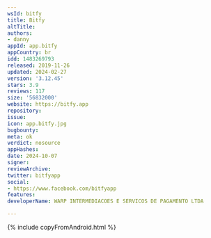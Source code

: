 ```yaml
---
wsId: bitfy
title: Bitfy
altTitle: 
authors:
- danny
appId: app.bitfy
appCountry: br
idd: 1483269793
released: 2019-11-26
updated: 2024-02-27
version: '3.12.45'
stars: 3.9
reviews: 117
size: '56832000'
website: https://bitfy.app
repository: 
issue: 
icon: app.bitfy.jpg
bugbounty: 
meta: ok
verdict: nosource
appHashes: 
date: 2024-10-07
signer: 
reviewArchive: 
twitter: bitfyapp
social:
- https://www.facebook.com/bitfyapp
features: 
developerName: WARP INTERMEDIACOES E SERVICOS DE PAGAMENTO LTDA

---
```


{% include copyFromAndroid.html %}

